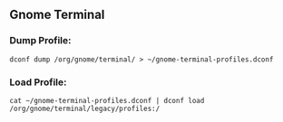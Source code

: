 ## Gnome Terminal

### Dump Profile:
```
dconf dump /org/gnome/terminal/ > ~/gnome-terminal-profiles.dconf
```
### Load Profile:
```
cat ~/gnome-terminal-profiles.dconf | dconf load /org/gnome/terminal/legacy/profiles:/
```


